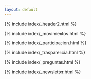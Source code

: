 ```yaml
---
layout: default
---
```


{% include index/_header2.html %}

{% include index/_movimientos.html %}

{% include index/_participacion.html %}

{% include index/_trasparencia.html %}

{% include index/_preguntas.html %}

{% include index/_newsletter.html %}